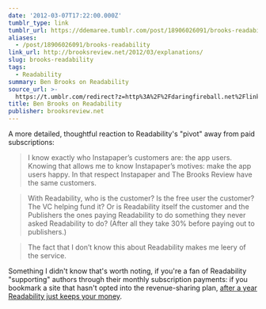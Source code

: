 ```yaml
---
date: '2012-03-07T17:22:00.000Z'
tumblr_type: link
tumblr_url: https://ddemaree.tumblr.com/post/18906026091/brooks-readability
aliases:
  - /post/18906026091/brooks-readability
link_url: http://brooksreview.net/2012/03/explanations/
slug: brooks-readability
tags:
  - Readability
summary: Ben Brooks on Readability
source_url: >-
  https://t.umblr.com/redirect?z=http%3A%2F%2Fdaringfireball.net%2Flinked%2F2012%2F03%2F06%2Fbrooks-readability&t=YjBjZGJjNjA2NGE1ZGEzNDZjYmU5YmM1NWI4NWZhNTJhZGY0ZDZmOSwxODkwNjAyNjA5MQ%3D%3D&b=t%3AZwnU0JNPe2gtl9NEucydUA&p=https%3A%2F%2Fddemaree.tumblr.com%2Fpost%2F18906026091%2Fbrooks-readability&m=1&ts=1610235743
title: Ben Brooks on Readability
publisher: brooksreview.net
---
```


A more detailed, thoughtful reaction to Readability's "pivot" away from paid subscriptions:

> I know exactly who Instapaper’s customers are: the app users. Knowing that allows me to know Instapaper’s motives: make the app users happy. In that respect Instapaper and The Brooks Review have the same customers.

> With Readability, who is the customer? Is the free user the customer? The VC helping fund it? Or is Readability itself the customer and the Publishers the ones paying Readability to do something they never asked Readability to do? (After all they take 30% before paying out to publishers.)

> The fact that I don’t know this about Readability makes me leery of the service.

Something I didn't know that's worth noting, if you're a fan of Readability "supporting" authors through their monthly subscription payments: if you bookmark a site that hasn't opted into the revenue-sharing plan, [after a year Readability just keeps your money](http://brooksreview.net/2011/11/readability-agency/).